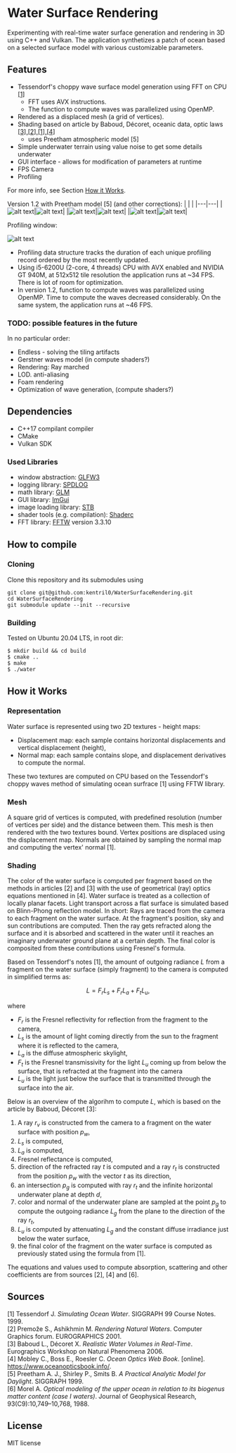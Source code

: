 Water Surface Rendering
=======================
Experimenting with real-time water surface generation and rendering in 3D using C++ and Vulkan.
The application synthetizes a patch of ocean based on a selected surface model with various customizable parameters.

## Features

* Tessendorf's choppy wave surface model generation using FFT on CPU [[1]](#sources)
    * FFT uses AVX instructions.
    * The function to compute waves was parallelized using OpenMP.
* Rendered as a displaced mesh (a grid of vertices).
* Shading based on article by Baboud, Décoret, oceanic data, optic laws [[3],[2],[1],[4]](#sources)
    * uses Preetham atmospheric model [5]
* Simple underwater terrain using value noise to get some details underwater
* GUI interface - allows for modification of parameters at runtime
* FPS Camera
* Profiling

For more info, see Section [How it Works](#how-it-works).

Version 1.2 with Preetham model [5] (and other corrections):
|   |   |
|---|---|
|![alt text](docs/figures/1.2.1/Calm-clear.png)|![alt text](docs/figures/1.2.1/sunset.png)|
|![alt text](docs/figures/1.2.1/Calm-turbid.png)|![alt text](docs/figures/1.2.1/default.png)|
|![alt text](docs/figures/1.2.1/default-calm.png)|![alt text](docs/figures/1.2.1/default-3d.png)|


Profiling window:

![alt text](docs/figures/profiling-window.png)
* Profiling data structure tracks the duration of each unique profiling record ordered by the most recently updated.
* Using i5-6200U (2-core, 4 threads) CPU with AVX enabled and NVIDIA GT 940M, at 512x512 tile resolution the application runs at ~34 FPS. There is lot of room for optimization. 
* In version 1.2, function to compute waves was parallelized using OpenMP. Time to compute the waves decreased considerably. On the same system, the application runs at ~46 FPS.


### TODO: possible features in the future
In no particular order:
* Endless - solving the tiling artifacts
* Gerstner waves model (in compute shaders?)
* Rendering: Ray marched
* LOD. anti-aliasing
* Foam rendering
* Optimization of wave generation, (compute shaders?)

## Dependencies
* C++17 compilant compiler
* CMake
* Vulkan SDK

### Used Libraries
* window abstraction: [GLFW3](https://github.com/glfw/glfw)
* logging library: [SPDLOG](https://github.com/gabime/spdlog)
* math library: [GLM](https://github.com/g-truc/glm)
* GUI library: [ImGui](https://github.com/ocornut/imgui/)
* image loading library: [STB](https://github.com/nothings/stb)
* shader tools (e.g. compilation): [Shaderc](https://github.com/google/shaderc)
* FFT library: [FFTW](http://fftw.org/) version 3.3.10

## How to compile

### Cloning
Clone this repository and its submodules using
```
git clone git@github.com:kentril0/WaterSurfaceRendering.git
cd WaterSurfaceRendering
git submodule update --init --recursive
```

### Building
Tested on Ubuntu 20.04 LTS, in root dir:
```
$ mkdir build && cd build
$ cmake ..
$ make
$ ./water
```

## How it Works

### Representation
Water surface is represented using two 2D textures - height maps:
* Displacement map: each sample contains horizontal displacements and vertical displacement (height),
* Normal map: each sample contains slope, and displacement derivatives to compute the normal.

These two textures are computed on CPU based on the Tessendorf's choppy waves method of simulating ocean surfrace [1] using FFTW library.

### Mesh
A square grid of vertices is computed, with predefined resolution (number of vertices per side) and the distance between them. 
This mesh is then rendered with the two textures bound. Vertex positions are displaced using the displacement map. Normals are obtained by sampling the normal map and computing the vertex' normal [1].

### Shading

The color of the water surface is computed per fragment based on the methods in articles [2] and [3] with the use of geometrical (ray) optics equations mentioned in [4]. Water surface is treated as a collection of locally planar facets. Light transport across a flat surface is simulated based on Blinn-Phong reflection model.
In short: Rays are traced from the camera to each fragment on the water surface. At the fragment's position, sky and sun contributions are computed. Then the ray gets refracted along the surface and it is absorbed and scattered in the water until it reaches an imaginary underwater ground plane at a certain depth. The final color is composited from these contributions using Fresnel's formula.

Based on Tessendorf's notes [1], the amount of outgoing radiance $L$ from a fragment on the water surface (simply fragment) to the camera is computed in simplified terms as:
```math
L = F_r L_s + F_r L_a + F_t L_u,
```
where 
- $F_r$ is the Fresnel reflectivity for reflection from the fragment to the camera,
- $L_s$ is the amount of light coming directly from the sun to the fragment where it is reflected to the camera,
- $L_a$ is the diffuse atmospheric skylight,
- $F_t$ is the Fresnel transmissivity for the light $L_u$ coming up from below the surface, that is refracted at the fragment into the camera
- $L_u$ is the light just below the surface that is transmitted through the surface into the air.

Below is an overview of the algorihm to compute $L$, which is based on the article by Baboud, Décoret [3]:
1. A ray $r_v$ is constructed from the camera to a fragment on the water surface with position $p_w$,
2. $L_s$ is computed,
3. $L_a$ is computed,
4. Fresnel reflectance is computed,
5. direction of the refracted ray $t$ is computed and a ray $r_t$ is constructed from the position $p_w$ with the vector $t$ as its direction,
6. an intersection $p_g$ is computed with ray $r_t$ and the infinite horizontal underwater plane at depth $d$,
7. color and normal of the underwater plane are sampled at the point $p_g$ to compute the outgoing radiance $L_g$ from the plane to the direction of the ray $r_t$,
8. $L_u$ is computed by attenuating $L_g$ and the constant diffuse irradiance just below the water surface,
9. the final color of the fragment on the water surface is computed as previously stated using the formula from [1].

The equations and values used to compute absorption, scattering and other coefficients are from sources [2], [4] and [6].


## Sources
[1] Tessendorf J. *Simulating Ocean Water*. SIGGRAPH 99 Course Notes. 1999.  
[2] Premože S., Ashikhmin M. *Rendering Natural Waters*. Computer Graphics forum. EUROGRAPHICS 2001.  
[3] Baboud L., Décoret X. *Realistic Water Volumes in Real-Time*. Eurographics Workshop on Natural Phenomena 2006.  
[4] Mobley C., Boss E., Roesler C. *Ocean Optics Web Book*. [online]. https://www.oceanopticsbook.info/.  
[5] Preetham A. J., Shirley P., Smits B. *A Practical Analytic Model for Daylight*. SIGGRAPH 1999.  
[6] Morel A. *Optical modeling of the upper ocean in relation to its biogenus matter content (case I waters)*. Journal of Geophysical Research, 93(C9):10,749–10,768, 1988.  

## License

MIT license
